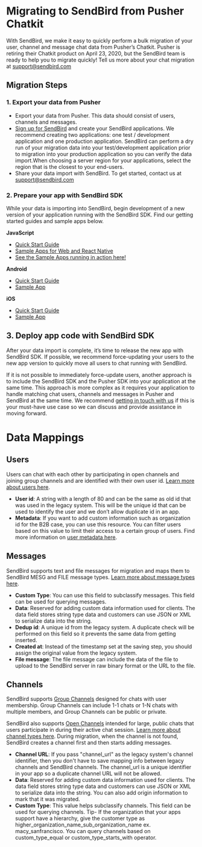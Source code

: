 # Migrating to SendBird from Pusher Chatkit

With SendBird, we make it easy to quickly perform a bulk migration of your user, channel and message chat data from Pusher’s Chatkit. Pusher is retiring their Chatkit product on April 23, 2020, but the SendBird team is ready to help you to migrate quickly! Tell us more about your chat migration at [support@sendbird.com](support@sendbird.com)

## Migration Steps
### 1. Export your data from Pusher
* Export your data from Pusher. This data should consist of users, channels and messages. 
* [Sign up for SendBird](https://dashboard.sendbird.com/auth/signup) and create your SendBird applications. 
    We recommend creating two applications: one test / development application and one production application. SendBird can perform a dry run of your migration data into your test/development application prior to migration into your production application so you can verify the data import.When choosing a server region for your applications, select the region that is the closest to your end-users.
* Share your data import with SendBird. To get started, contact us at [support@sendbird.com](support@sendbird.com)

### 2. Prepare your app with SendBird SDK
While your data is importing into SendBird, begin development of a new version of your application running with the SendBird SDK. Find our getting started guides and sample apps below.

**JavaScript**
* [Quick Start Guide](https://docs.sendbird.com/javascript) 
* [Sample Apps for Web and React Native](https://github.com/sendbird/sendbird-javascript) 
* [See the Sample Apps running in action here!](http://sample.sendbird.com)

**Android**
* [Quick Start Guide](https://docs.sendbird.com/android) 
* [Sample App](https://github.com/sendbird/sendbird-android)

**iOS**
* [Quick Start Guide](https://docs.sendbird.com/ios) 
* [Sample App](https://github.com/sendbird/SendBird-iOS)

## 3. Deploy app code with SendBird SDK
After your data import is complete, it’s time to release the new app with SendBird SDK. If possible, we recommend force-updating your users to the new app version to quickly move all users to chat running with SendBird. 

If it is not possible to immediately force-update users, another approach is to include the SendBird SDK and the Pusher SDK into your application at the same time. This approach is more complex as it requires your application to handle matching chat users, channels and messages in Pusher and SendBird at the same time. We recommend [getting in touch with us](support@sendbird.com) if this is your must-have use case so we can discuss and provide assistance in moving forward.

# Data Mappings
## Users 
Users can chat with each other by participating in open channels and joining group channels and are identified with their own user id. [Learn more about users here](https://docs.sendbird.com/platform/user).
* **User id**: A string with a length of 80 and can be the same as old id that was used in the legacy system. This will be the unique id that can be used to identify the user and we don’t allow duplicate id in an app. 
* **Metadata**: If you want to add custom information such as organization id for the B2B case, you can use this resource. You can filter users based on this value to limit their access to a certain group of users. Find more information on [user metadata here](https://docs.sendbird.com/platform/user_metadata).


## Messages 
SendBird supports text and file messages for migration and maps them to SendBird MESG and FILE message types.
[Learn more about message types here](https://docs.sendbird.com/platform/messages).
* **Custom Type**: You can use this field to subclassify messages. This field can be used for querying messages.
* **Data**: Reserved for adding custom data information used for clients. The data field stores string type data and customers can use JSON or XML to serialize data into the string. 
* **Dedup id**: A unique id from the legacy system. A duplicate check will be performed on this field so it prevents the same data from getting inserted. 
* **Created at**: Instead of the timestamp set at the saving step, you should assign the original value from the legacy system. 
* **File message**: The file message can include the data of the file to upload to the SendBird server in raw binary format or the URL to the file.


## Channels 
SendBird supports [Group Channels](https://docs.sendbird.com/platform/group_channel#3_create_a_channel) designed for chats with user membership. Group Channels can include 1-1 chats or 1-N chats with multiple members, and Group Channels can be public or private. 

SendBird also supports [Open Channels](https://docs.sendbird.com/platform/open_channel) intended for large, public chats that users participate in during their active chat session. [Learn more about channel types here](https://docs.sendbird.com/platform/channel_type#2_channel_types).
During migration, when the channel is not found, SendBird creates a channel first and then starts adding messages. 
* **Channel URL**: If you pass "channel_url" as the legacy system's channel identifier, then you don't have to save mapping info between legacy channels and SendBird channels. The channel_url is a unique identifier in your app so a duplicate channel URL will not be allowed. 
* **Data**: Reserved for adding custom data information used for clients. The data field stores string type data and customers can use JSON or XML to serialize data into the string. You can also add origin information to mark that it was migrated. 
* **Custom Type**: This value helps subclassify channels. This field can be used for querying channels. Tip- If the organization that your apps support have a hierarchy, give the customer type as higher_organization_name_sub_organization_name ex. macy_sanfrancisco. You can query channels based on custom_type_equal or custom_type_starts_with operator.

